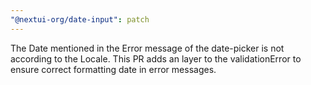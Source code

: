 ```yaml
---
"@nextui-org/date-input": patch
---
```


The Date mentioned in the Error message of the date-picker is not according to the Locale. This PR adds an layer to the validationError to ensure correct formatting date in error messages.

